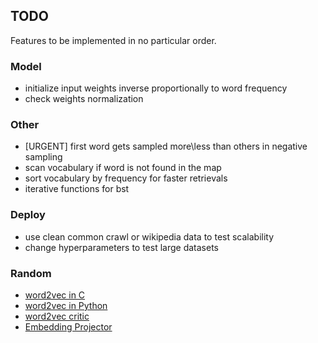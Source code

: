 ## TODO

Features to be implemented in no particular order.

### Model

* initialize input weights inverse proportionally to word frequency
* check weights normalization

### Other

* [URGENT] first word gets sampled more\less than others in negative sampling
* scan vocabulary if word is not found in the map
* sort vocabulary by frequency for faster retrievals
* iterative functions for bst

### Deploy
* use clean common crawl or wikipedia data to test scalability
* change hyperparameters to test large datasets

### Random

* [word2vec in C](https://github.com/chrisjmccormick/word2vec_commented/blob/master/word2vec.c)
* [word2vec in Python](https://github.com/deborausujono/word2vecpy/blob/master/word2vec.py)
* [word2vec critic](https://multithreaded.stitchfix.com/blog/2017/10/18/stop-using-word2vec)
* [Embedding Projector](https://projector.tensorflow.org)
